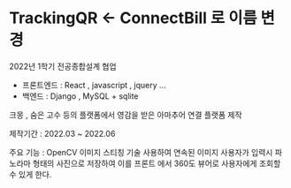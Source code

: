 # TrackingQR <- ConnectBill 로 이름 변경

2022년 1학기 전공종합설계 협업

 * 프론트엔드 : React , javascript , jquery ... 
 * 백엔드 : Django , MySQL + sqlite 
 
 크몽 , 숨은 고수 등의  플랫폼에서 영감을 받은 아마추어 연결 플랫폼 제작
 
 제작기간 : 2022.03 ~ 2022.06 
 
 주요 기능 :  OpenCV 이미지 스티칭 기술 사용하여 연속된 이미지 사용자가 입력시 파노라마 형태의 사진으로 저장하여 이를 프론트 에서 360도 뷰어로 사용자에게 조회할 수 있게 한다.
